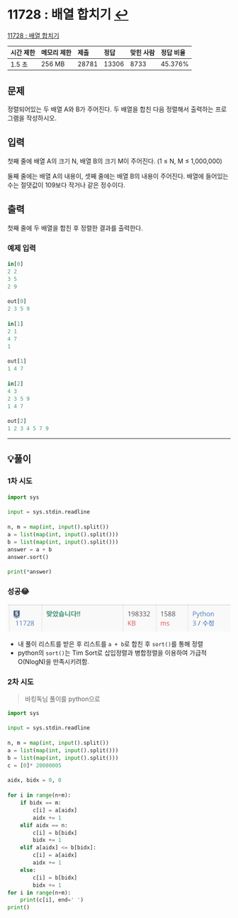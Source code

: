 # 11728 : 배열 합치기 [↩](../../acmicpc)

[11728 : 배열 합치기](https://www.acmicpc.net/problem/11728 )

| 시간 제한 | 메모리 제한 | 제출  | 정답  | 맞힌 사람 | 정답 비율 |
| :-------- | :---------- | :---- | :---- | :-------- | :-------- |
| 1.5 초    | 256 MB      | 28781 | 13306 | 8733      | 45.376%   |

## 문제

정렬되어있는 두 배열 A와 B가 주어진다. 두 배열을 합친 다음 정렬해서 출력하는 프로그램을 작성하시오.

## 입력

첫째 줄에 배열 A의 크기 N, 배열 B의 크기 M이 주어진다. (1 ≤ N, M ≤ 1,000,000)

둘째 줄에는 배열 A의 내용이, 셋째 줄에는 배열 B의 내용이 주어진다. 배열에 들어있는 수는 절댓값이 109보다 작거나 같은 정수이다.

## 출력

첫째 줄에 두 배열을 합친 후 정렬한 결과를 출력한다.

### 예제 입력

```python
in[0]
2 2
3 5
2 9

out[0]
2 3 5 9

in[1]
2 1
4 7
1

out[1]
1 4 7

in[2]
4 3
2 3 5 9
1 4 7

out[2]
1 2 3 4 5 7 9
```

---

## 💡풀이

### 1차 시도

```python
import sys

input = sys.stdin.readline

n, m = map(int, input().split())
a = list(map(int, input().split()))
b = list(map(int, input().split()))
answer = a + b
answer.sort()

print(*answer)
```

### 성공😂

![image-20221205173354041](images/image-20221205173354041.png)

* 내 풀이 리스트를 받은 후 리스트를 `a + b`로 합친 후 `sort()`를 통해 정렬
* python의 `sort()`는 Tim Sort로 삽입정렬과 병합정렬을 이용하여 가급적 O(NlogN)을 만족시키려함.

### 2차 시도

> 바킹독님 풀이를 python으로

```python
import sys

input = sys.stdin.readline

n, m = map(int, input().split())
a = list(map(int, input().split()))
b = list(map(int, input().split()))
c = [0]* 20000005

aidx, bidx = 0, 0

for i in range(n+m):
    if bidx == m:
        c[i] = a[aidx]
        aidx += 1
    elif aidx == n:
        c[i] = b[bidx]
        bidx += 1
    elif a[aidx] <= b[bidx]:
        c[i] = a[aidx]
        aidx += 1
    else:
        c[i] = b[bidx]
        bidx += 1
for i in range(n+m):
    print(c[i], end=' ')
print()
```




